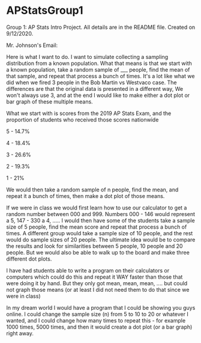 # APStatsGroup1
Group 1: AP Stats Intro Project. All details are in the README file. Created on 9/12/2020.

Mr. Johnson's Email:

Here is what I want to do.  I want to simulate collecting a sampling distribution from a known population.  What that means is that we start with a known population, take a random sample of ___ people, find the mean of that sample, and repeat that process a bunch of times.  It's a lot like what we did when we fired 3 people in the Bob Martin vs Westvaco case.  The differences are that the original data is presented in a different way, We won't always use 3, and at the end I would like to make either a dot plot or bar graph of these multiple means.


What we start with is scores from the 2019 AP Stats Exam, and the proportion of students who received those scores nationwide

 
5 - 14.7%

4 - 18.4%

3 - 26.6%

2 - 19.3%

1 - 21%

We would then take a random sample of n people, find the mean, and repeat it a bunch of times, then make a dot plot of those means.

If we were in class we would first learn how to use our calculator to get a random number between 000 and 999.  Numbers 000 - 146 would represent a 5, 147 - 330 a 4, .....  I would then have some of the students take a sample size of 5 people, find the mean score and repeat that process a bunch of times.  A different group would take a sample size of 10 people, and the rest would do sample sizes of 20 people.  The ultimate idea would be to compare the results and look for similarities between 5 people, 10 people and 20 people.  But we would also be able to walk up to the board and make three different dot plots.  

I have had students able to write a program on their calculators or computers which could do this and repeat it WAY faster than those that were doing it by hand. But they only got mean, mean, mean, .... but could not graph those means (or at least I did not need them to do that since we were in class) 

In my dream world I would have a program that I could be showing you guys online.  I could change the sample size (n) from 5 to 10 to 20 or whatever I wanted, and I could change how many times to repeat this - for example 1000 times, 5000 times, and then it would create a dot plot (or a bar graph) right away.
